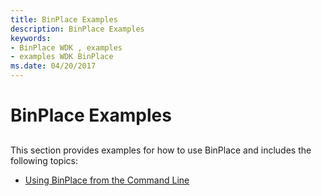 ```yaml
---
title: BinPlace Examples
description: BinPlace Examples
keywords:
- BinPlace WDK , examples
- examples WDK BinPlace
ms.date: 04/20/2017
---
```


# BinPlace Examples


## <span id="ddk_binplace_examples_tools"></span><span id="DDK_BINPLACE_EXAMPLES_TOOLS"></span>


This section provides examples for how to use BinPlace and includes the following topics:

-   [Using BinPlace from the Command Line](using-binplace-from-the-command-line.md)

 

 





